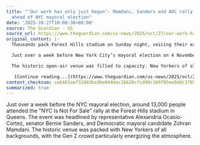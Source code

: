 ```yaml
---
title: "‘Our work has only just begun’: Mamdani, Sanders and AOC rally the faithful
  ahead of NYC mayoral election"
date: '2025-10-27T10:00:38+00:00'
source: The Guardian - US
source_url: https://www.theguardian.com/us-news/2025/oct/27/our-work-has-only-just-begun-mamdani-sanders-and-aoc-rally-the-faithful-ahead-of-nyc-mayoral-election
original_content: |-
  Thousands pack Forest Hills stadium on Sunday night, voicing their excitement and hope for change

  Just over a week before New York City’s mayoral election on 4 November, about 13,000 people poured into Forest Hills stadium in Queens for the “NYC Is Not For Sale” rally, a packed gathering headlined by representative Alexandria Ocasio-Cortez, senator Bernie Sanders and the Democratic mayoral candidate, assemblyman Zohran Mamdani.

  The historic open-air venue was filled to capacity. New Yorkers of all ages and backgrounds came together, but it was the Gen Z crowd that seemed to animate the atmosphere.

   [Continue reading...](https://www.theguardian.com/us-news/2025/oct/27/our-work-has-only-just-begun-mamdani-sanders-and-aoc-rally-the-faithful-ahead-of-nyc-mayoral-election)
content_checksum: ca6481aef32483ba36e044dac16628cfcd40c1b9705ee0ddc3705e3651569668
summarized: true
---
```


Just over a week before the NYC mayoral election, around 13,000 people attended the "NYC Is Not For Sale" rally at the Forest Hills stadium in Queens. The event was headlined by representative Alexandria Ocasio-Cortez, senator Bernie Sanders, and Democratic mayoral candidate Zohran Mamdani. The historic venue was packed with New Yorkers of all backgrounds, with the Gen Z crowd particularly energizing the atmosphere.